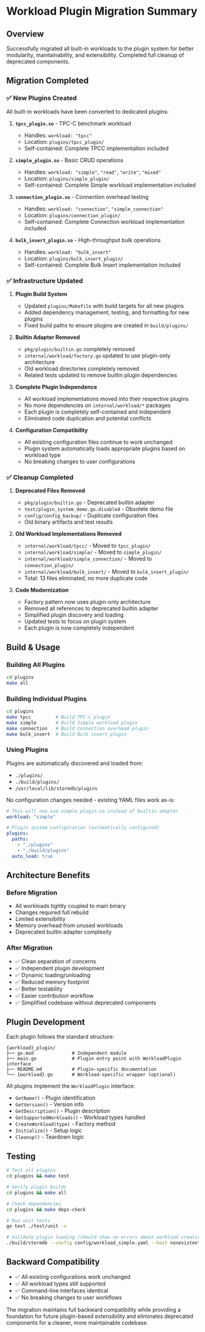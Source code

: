 # Workload Plugin Migration Summary

## Overview
Successfully migrated all built-in workloads to the plugin system for better modularity, maintainability, and extensibility. Completed full cleanup of deprecated components.

## Migration Completed

### ✅ New Plugins Created
All built-in workloads have been converted to dedicated plugins:

1. **`tpcc_plugin.so`** - TPC-C benchmark workload
   - Handles: `workload: "tpcc"`
   - Location: `plugins/tpcc_plugin/`
   - Self-contained: Complete TPCC implementation included

2. **`simple_plugin.so`** - Basic CRUD operations
   - Handles: `workload: "simple"`, `"read"`, `"write"`, `"mixed"`
   - Location: `plugins/simple_plugin/`
   - Self-contained: Complete Simple workload implementation included

3. **`connection_plugin.so`** - Connection overhead testing
   - Handles: `workload: "connection"`, `"simple_connection"`
   - Location: `plugins/connection_plugin/`
   - Self-contained: Complete Connection workload implementation included

4. **`bulk_insert_plugin.so`** - High-throughput bulk operations
   - Handles: `workload: "bulk_insert"`
   - Location: `plugins/bulk_insert_plugin/`
   - Self-contained: Complete Bulk Insert implementation included

### ✅ Infrastructure Updated

1. **Plugin Build System**
   - Updated `plugins/Makefile` with build targets for all new plugins
   - Added dependency management, testing, and formatting for new plugins
   - Fixed build paths to ensure plugins are created in `build/plugins/`

2. **Builtin Adapter Removed**
   - `pkg/plugin/builtin.go` completely removed
   - `internal/workload/factory.go` updated to use plugin-only architecture
   - Old workload directories completely removed
   - Related tests updated to remove builtin plugin dependencies

3. **Complete Plugin Independence**
   - All workload implementations moved into their respective plugins
   - No more dependencies on `internal/workload/*` packages
   - Each plugin is completely self-contained and independent
   - Eliminated code duplication and potential conflicts

3. **Configuration Compatibility**
   - All existing configuration files continue to work unchanged
   - Plugin system automatically loads appropriate plugins based on workload type
   - No breaking changes to user configurations

### ✅ Cleanup Completed

1. **Deprecated Files Removed**
   - `pkg/plugin/builtin.go` - Deprecated builtin adapter
   - `test/plugin_system_demo.go.disabled` - Obsolete demo file
   - `config/config_backup/` - Duplicate configuration files
   - Old binary artifacts and test results

2. **Old Workload Implementations Removed**
   - `internal/workload/tpcc/` - Moved to `tpcc_plugin/`
   - `internal/workload/simple/` - Moved to `simple_plugin/`
   - `internal/workload/simple_connection/` - Moved to `connection_plugin/`
   - `internal/workload/bulk_insert/` - Moved to `bulk_insert_plugin/`
   - Total: 13 files eliminated, no more duplicate code

3. **Code Modernization**
   - Factory pattern now uses plugin-only architecture
   - Removed all references to deprecated builtin adapter
   - Simplified plugin discovery and loading
   - Updated tests to focus on plugin system
   - Each plugin is now completely independent

## Build & Usage

### Building All Plugins
```bash
cd plugins
make all
```

### Building Individual Plugins
```bash
cd plugins
make tpcc         # Build TPC-C plugin
make simple       # Build Simple workload plugin
make connection   # Build Connection overhead plugin
make bulk_insert  # Build Bulk insert plugin
```

### Using Plugins
Plugins are automatically discovered and loaded from:
- `./plugins/`
- `./build/plugins/` 
- `/usr/local/lib/stormdb/plugins`

No configuration changes needed - existing YAML files work as-is:
```yaml
# This will now use simple_plugin.so instead of builtin adapter
workload: "simple"

# Plugin system configuration (automatically configured)
plugins:
  paths:
    - "./plugins"
    - "./build/plugins"
  auto_load: true
```

## Architecture Benefits

### Before Migration
- All workloads tightly coupled to main binary
- Changes required full rebuild
- Limited extensibility
- Memory overhead from unused workloads
- Deprecated builtin adapter complexity

### After Migration  
- ✅ Clean separation of concerns
- ✅ Independent plugin development
- ✅ Dynamic loading/unloading
- ✅ Reduced memory footprint
- ✅ Better testability
- ✅ Easier contribution workflow
- ✅ Simplified codebase without deprecated components

## Plugin Development
Each plugin follows the standard structure:
```
{workload}_plugin/
├── go.mod              # Independent module
├── main.go             # Plugin entry point with WorkloadPlugin interface
├── README.md           # Plugin-specific documentation
└── {workload}.go       # Workload-specific wrapper (optional)
```

All plugins implement the `WorkloadPlugin` interface:
- `GetName()` - Plugin identification
- `GetVersion()` - Version info
- `GetDescription()` - Plugin description
- `GetSupportedWorkloads()` - Workload types handled
- `CreateWorkload(type)` - Factory method
- `Initialize()` - Setup logic
- `Cleanup()` - Teardown logic

## Testing
```bash
# Test all plugins
cd plugins && make test

# Verify plugin builds
cd plugins && make all

# Check dependencies
cd plugins && make deps-check

# Run unit tests
go test ./test/unit -v

# Validate plugin loading (should show no errors about workload creation)
./build/stormdb --config config/workload_simple.yaml --host nonexistent-host --duration 1s
```

## Backward Compatibility
- ✅ All existing configurations work unchanged
- ✅ All workload types still supported
- ✅ Command-line interfaces identical
- ✅ No breaking changes to user workflows

The migration maintains full backward compatibility while providing a foundation for future plugin-based extensibility and eliminates deprecated components for a cleaner, more maintainable codebase.
